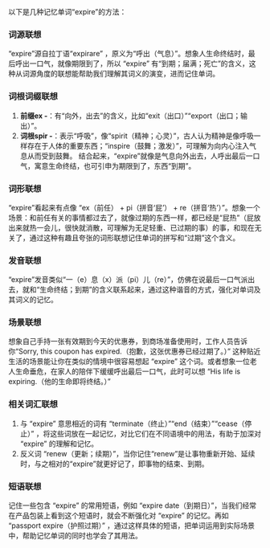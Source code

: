 以下是几种记忆单词“expire”的方法：

### 词源联想
“expire”源自拉丁语“expirare” ，原义为“呼出（气息）”。想象人生命终结时，最后呼出一口气，就像期限到了，所以 “expire” 有“到期；届满；死亡”的含义，这种从词源角度的联想能帮助我们理解其词义的演变，进而记住单词。

### 词根词缀联想
1. **前缀ex -**：有“向外，出去”的含义，比如“exit（出口）”“export（出口；输出）”。
2. **词根spir -**：表示“呼吸”，像“spirit（精神；心灵）”，古人认为精神是像呼吸一样存在于人体的重要东西；“inspire（鼓舞；激发）”，可理解为向内心注入气息从而受到鼓舞。 
结合起来，“expire”就像是气息向外出去，人呼出最后一口气，寓意生命终结，也可引申为期限到了，东西“到期”。

### 词形联想
“expire”看起来有点像 “ex（前任） + pi（拼音‘屁’） + re（拼音‘热’）”。想象一个场景：和前任有关的事情都过去了，就像过期的东西一样，都已经是“屁热”（屁放出来就热一会儿，很快就消散，可理解为无足轻重、已过期的事）的事，和现在无关了，通过这种有趣且夸张的词形联想记住单词的拼写和“过期”这个含义。

### 发音联想
“expire”发音类似“一（e）息（x）派（pi）儿（re）”，仿佛在说最后一口气派出去，就和“生命终结；到期”的含义联系起来，通过这种谐音的方式，强化对单词及其词义的记忆。

### 场景联想
想象自己手持一张有效期到今天的优惠券，到商场准备使用时，工作人员告诉你“Sorry, this coupon has expired.（抱歉，这张优惠券已经过期了。）” 这种贴近生活的场景能让你在类似的情境中很容易想起 “expire” 这个词。或者想象一位老人生命垂危，在家人的陪伴下缓缓呼出最后一口气，此时可以想 “His life is expiring.（他的生命即将终结。）” 

### 相关词汇联想
1. 与 “expire” 意思相近的词有 “terminate（终止）”“end（结束）”“cease（停止）” ，将这些词放在一起记忆，对比它们在不同语境中的用法，有助于加深对 “expire” 的理解和记忆。
2. 反义词 “renew（更新；续期）”，当你记住“renew”是让事物重新开始、延续时，与之相对的“expire”就更好记了，即事物的结束、到期。

### 短语联想
记住一些包含 “expire” 的常用短语，例如 “expire date（到期日）”，当我们经常在产品包装上看到这个短语时，就会不断强化对 “expire” 的记忆。再如 “passport expire（护照过期）” ，通过这样具体的短语，把单词运用到实际场景中，帮助记忆单词的同时也学会了其用法。 